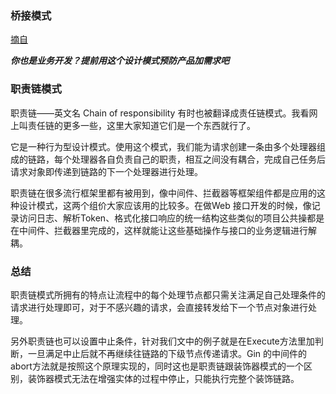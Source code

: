 ### 桥接模式

[摘自](https://mp.weixin.qq.com/s/zCh12E10JM24EGTyFS7hPQ)

_**你也是业务开发？提前用这个设计模式预防产品加需求吧**_

### 职责链模式

职责链——英文名 Chain of responsibility 有时也被翻译成责任链模式。我看网上叫责任链的更多一些，这里大家知道它们是一个东西就行了。

它是一种行为型设计模式。使用这个模式，我们能为请求创建一条由多个处理器组成的链路，每个处理器各自负责自己的职责，相互之间没有耦合，完成自己任务后请求对象即传递到链路的下一个处理器进行处理。

职责链在很多流行框架里都有被用到，像中间件、拦截器等框架组件都是应用的这种设计模式，这两个组价大家应该用的比较多。在做Web 接口开发的时候，像记录访问日志、解析Token、格式化接口响应的统一结构这些类似的项目公共操都是在中间件、拦截器里完成的，这样就能让这些基础操作与接口的业务逻辑进行解耦。

### 总结

职责链模式所拥有的特点让流程中的每个处理节点都只需关注满足自己处理条件的请求进行处理即可，对于不感兴趣的请求，会直接转发给下一个节点对象进行处理。

另外职责链也可以设置中止条件，针对我们文中的例子就是在Execute方法里加判断，一旦满足中止后就不再继续往链路的下级节点传递请求。Gin 的中间件的abort方法就是按照这个原理实现的，同时这也是职责链跟装饰器模式的一个区别，装饰器模式无法在增强实体的过程中停止，只能执行完整个装饰链路。
